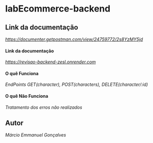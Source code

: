 # labEcommerce-backend

## Link da documentação

*https://documenter.getpostman.com/view/24759772/2s8YzMY5jd*

#### Link da documentação

*https://revisao-backend-zesl.onrender.com*

#### O quê Funciona

*EndPoints GET(character), POST(characters), DELETE(character/:id)*

#### O quê  Não Funciona 

*Tratamento dos erros não realizados*

## Autor

*Márcio Emmanuel Gonçalves*
